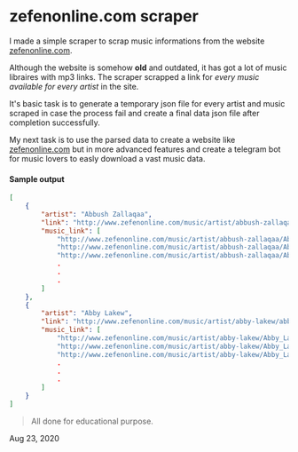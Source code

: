 # zefenonline.com scraper

I made a simple scraper to scrap music informations from the website [zefenonline.com](http://zefenonline.com).

Although the website is somehow **old** and outdated, it has got a lot of music libraires with mp3 links.
The scraper scrapped a link for *every music available for every artist* in the site.

It's basic task is to generate a temporary json file for every artist and music scraped in case the process fail and create a final data json file after completion successfully.

My next task is to use the parsed data to create a website like [zefenonline.com](http://zefenonline.com) but in more advanced features and create a telegram bot for music lovers to easly download a vast music data.

#### Sample output
```json
[
    {
        "artist": "Abbush Zallaqaa",
        "link": "http://www.zefenonline.com/music/artist/abbush-zallaqaa/abbush-zallaqaa.html",
        "music_link": [
            "http://www.zefenonline.com/music/artist/abbush-zallaqaa/Abbush_Zallaqaa_~_+_Jordan_+_BekGeez_+_MaalooIntaloo.mp3",
            "http://www.zefenonline.com/music/artist/abbush-zallaqaa/Abbush_Zallaqaa_~_Arrooyi.mp3",
            "http://www.zefenonline.com/music/artist/abbush-zallaqaa/Abbush_Zallaqaa_~_Atiin_Nadabsaate.mp3",
            .
            .
            .
        ]
    },
    {
        "artist": "Abby Lakew",
        "link": "http://www.zefenonline.com/music/artist/abby-lakew/abby-lakew.html",
        "music_link": [
            "http://www.zefenonline.com/music/artist/abby-lakew/Abby_Lakew_~_Desta_Keremela.mp3",
            "http://www.zefenonline.com/music/artist/abby-lakew/Abby_Lakew_~_Hoden_sew_rabew.mp3",
            "http://www.zefenonline.com/music/artist/abby-lakew/Abby_Lakew_~_Libik_liben_gabizat.mp3",
            .
            .
            .
        ]
    }
]
```

> All done for educational purpose.


Aug 23, 2020



